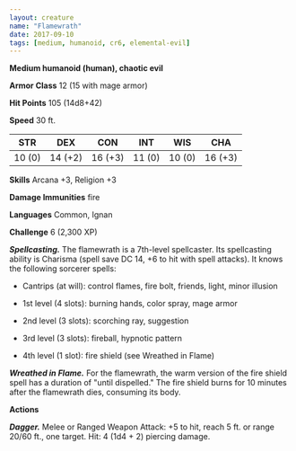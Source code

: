 ```yaml
---
layout: creature
name: "Flamewrath"
date: 2017-09-10
tags: [medium, humanoid, cr6, elemental-evil]
---
```


**Medium humanoid (human), chaotic evil**

**Armor Class** 12 (15 with mage armor)

**Hit Points** 105 (14d8+42)

**Speed** 30 ft.

|   STR   |   DEX   |   CON   |   INT   |   WIS   |   CHA   |
|:-----:|:-----:|:-----:|:-----:|:-----:|:-----:|
| 10 (0) | 14 (+2) | 16 (+3) | 11 (0) | 10 (0) | 16 (+3) |

**Skills** Arcana +3, Religion +3

**Damage Immunities** fire

**Languages** Common, Ignan

**Challenge** 6 (2,300 XP)

***Spellcasting.*** The flamewrath is a 7th-level spellcaster. Its spellcasting ability is Charisma (spell save DC 14, +6 to hit with spell attacks). It knows the following sorcerer spells: 

* Cantrips (at will): control flames, fire bolt, friends, light, minor illusion

* 1st level (4 slots): burning hands, color spray, mage armor

* 2nd level (3 slots): scorching ray, suggestion

* 3rd level (3 slots): fireball, hypnotic pattern

* 4th level (1 slot): fire shield (see Wreathed in Flame)

***Wreathed in Flame.*** For the flamewrath, the warm version of the fire shield spell has a duration of "until dispelled." The fire shield burns for 10 minutes after the flamewrath dies, consuming its body.

**Actions**

***Dagger.*** Melee or Ranged Weapon Attack: +5 to hit, reach 5 ft. or range 20/60 ft., one target. Hit: 4 (1d4 + 2) piercing damage.


